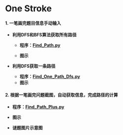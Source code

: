 # One Stroke

#### 1. 一笔画完题目信息手动输入


* **利用DFS和BFS算法获取所有路径**

  + **程序：[Find_Path.py]()**
  
  + **图示**
  
  
  
  
* **利用DFS获取一条路径**

  + **程序：[Find_One_Path_Dfs.py]()**
  + **图示**
  
  
  
 #### 2. 根据一笔画完问题截图，自动获取信息，完成路径的计算
 
   + **程序：[Find_Path_Plus.py]()**
  
  
   + **图示**
  
  
   + **谜题图片示意图**
